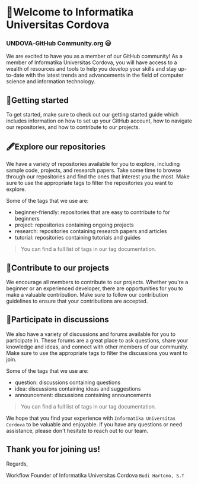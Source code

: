 # 	:wave:Welcome to Informatika Universitas Cordova 
### UNDOVA-GitHub Community.org :smiley:
We are excited to have you as a member of our GitHub community! As a member of Informatika Universitas Cordova, you will have access to a wealth of resources and tools to help you develop your skills and stay up-to-date with the latest trends and advancements in the field of computer science and information technology.

## :memo:Getting started
To get started, make sure to check out our getting started guide which includes information on how to set up your GitHub account, how to navigate our repositories, and how to contribute to our projects.

## :fountain_pen:Explore our repositories
We have a variety of repositories available for you to explore, including sample code, projects, and research papers. Take some time to browse through our repositories and find the ones that interest you the most. Make sure to use the appropriate tags to filter the repositories you want to explore.

Some of the tags that we use are:
- beginner-friendly: repositories that are easy to contribute to for beginners
- project: repositories containing ongoing projects
- research: repositories containing research papers and articles
- tutorial: repositories containing tutorials and guides
>You can find a full list of tags in our tag documentation.

## :triangular_ruler:Contribute to our projects
We encourage all members to contribute to our projects. Whether you're a beginner or an experienced developer, there are opportunities for you to make a valuable contribution. Make sure to follow our contribution guidelines to ensure that your contributions are accepted.

## 	:calling:Participate in discussions
We also have a variety of discussions and forums available for you to participate in. These forums are a great place to ask questions, share your knowledge and ideas, and connect with other members of our community. Make sure to use the appropriate tags to filter the discussions you want to join.

Some of the tags that we use are:

- question: discussions containing questions
- idea: discussions containing ideas and suggestions
- announcement: discussions containing announcements
>You can find a full list of tags in our tag documentation.

We hope that you find your experience with `Informatika Universitas Cordova` to be valuable and enjoyable. If you have any questions or need assistance, please don't hesitate to reach out to our team.

Thank you for joining us!
---
Regards,

Workflow Founder of Informatika Universitas Cordova
``Budi Hartono, S.T``
